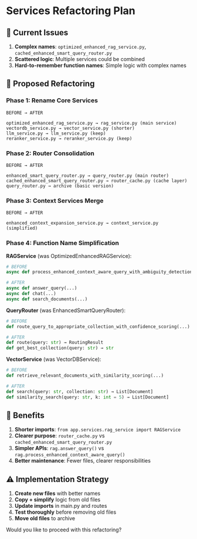 # Services Refactoring Plan

## 🎯 Current Issues

1. **Complex names**: `optimized_enhanced_rag_service.py`, `cached_enhanced_smart_query_router.py`
2. **Scattered logic**: Multiple services could be combined
3. **Hard-to-remember function names**: Simple logic with complex names

## 🔄 Proposed Refactoring

### Phase 1: Rename Core Services

```
BEFORE → AFTER

optimized_enhanced_rag_service.py → rag_service.py (main service)
vectordb_service.py → vector_service.py (shorter)
llm_service.py → llm_service.py (keep)
reranker_service.py → reranker_service.py (keep)
```

### Phase 2: Router Consolidation

```
BEFORE → AFTER

enhanced_smart_query_router.py → query_router.py (main router)
cached_enhanced_smart_query_router.py → router_cache.py (cache layer)
query_router.py → archive (basic version)
```

### Phase 3: Context Services Merge

```
BEFORE → AFTER

enhanced_context_expansion_service.py → context_service.py (simplified)
```

### Phase 4: Function Name Simplification

**RAGService** (was OptimizedEnhancedRAGService):

```python
# BEFORE
async def process_enhanced_context_aware_query_with_ambiguity_detection(...)

# AFTER
async def answer_query(...)
async def chat(...)
async def search_documents(...)
```

**QueryRouter** (was EnhancedSmartQueryRouter):

```python
# BEFORE
def route_query_to_appropriate_collection_with_confidence_scoring(...)

# AFTER
def route(query: str) → RoutingResult
def get_best_collection(query: str) → str
```

**VectorService** (was VectorDBService):

```python
# BEFORE
def retrieve_relevant_documents_with_similarity_scoring(...)

# AFTER
def search(query: str, collection: str) → List[Document]
def similarity_search(query: str, k: int = 5) → List[Document]
```

## 🚀 Benefits

1. **Shorter imports**: `from app.services.rag_service import RAGService`
2. **Clearer purpose**: `router_cache.py` vs `cached_enhanced_smart_query_router.py`
3. **Simpler APIs**: `rag.answer_query()` vs `rag.process_enhanced_context_aware_query()`
4. **Better maintenance**: Fewer files, clearer responsibilities

## ⚠️ Implementation Strategy

1. **Create new files** with better names
2. **Copy + simplify** logic from old files
3. **Update imports** in main.py and routes
4. **Test thoroughly** before removing old files
5. **Move old files** to archive

Would you like to proceed with this refactoring?
